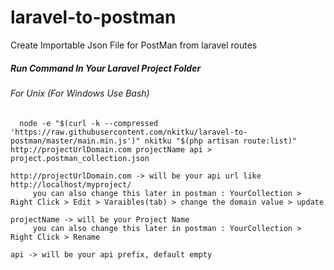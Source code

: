 # laravel-to-postman
Create Importable Json File for PostMan from laravel routes



##### Run Command In Your Laravel Project Folder

###### For Unix  (For Windows Use Bash)

``	node -e "$(curl -k --compressed 'https://raw.githubusercontent.com/nkitku/laravel-to-postman/master/main.min.js')" nkitku "$(php artisan route:list)" http://projectUrlDomain.com projectName api > project.postman_collection.json``


    http://projectUrlDomain.com -> will be your api url like http://localhost/myproject/
         you can also change this later in postman : YourCollection > Right Click > Edit > Varaibles(tab) > change the domain value > update

    projectName -> will be your Project Name
         you can also change this later in postman : YourCollection > Right Click > Rename 

    api -> will be your api prefix, default empty

